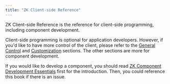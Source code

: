 ```yaml
---
title: "ZK Client-side Reference"
---
```


ZK Client-side Reference is the reference for client-side programming,
including component development.

Client-side programming is optional for application developers. However,
if you'd like to have more control of the client, please refer to the
[General Control]({{site.baseurl}}/zk_client_side_ref/general_control)
and [Customization]({{site.baseurl}}/zk_client_side_ref/customization)
sections. The other sections are more for component development.

If you would like to develop a component, you should read [ZK Component Development Essentials](/zk_component_dev_essentials/zk_component_overview)
first for the introduction. Then, you could reference this book if there
is an issue.
